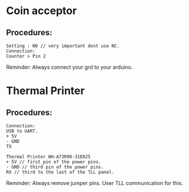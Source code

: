 ﻿# Coin acceptor
## Procedures:
```
Setting : N0 // very important dont use NC.
Connection:
Counter > Pin 2
```

Reminder:
Always connect your grd to your arduino.



# Thermal Printer
## Procedures:
```
Connection:
USB to UART.
+ 5V 
- GND
TX

Thermal Printer WH-A73R90-31E825
+ 5V // first pin of the power pins.
- GND // third pin of the power pins.
RX // third to the last of the TLL panel.

```

Reminder:
Always remove jumper pins. 
User TLL communication for this.